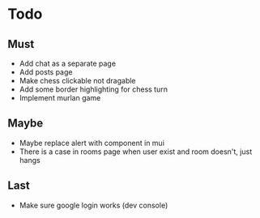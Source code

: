 # Todo

## Must
* Add chat as a separate page
* Add posts page
* Make chess clickable not dragable
* Add some border highlighting for chess turn
* Implement murlan game

## Maybe
* Maybe replace alert with component in mui
* There is a case in rooms page when user exist and room doesn't, just hangs

## Last
* Make sure google login works (dev console)